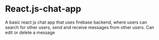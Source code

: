 # React.js-chat-app
A basic react js chat app that uses firebase backend, where users can search for other users, send and receive messages from other users. Can edit or delete a message
